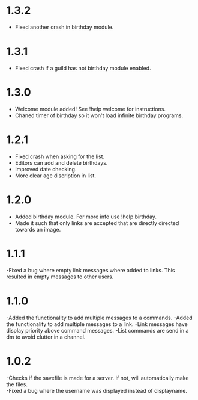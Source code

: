 # 1.3.2
- Fixed another crash in birthday module.

# 1.3.1
- Fixed crash if a guild has not birthday module enabled.

# 1.3.0
- Welcome module added! See !help welcome for instructions.
- Chaned timer of birthday so it won't load infinite birthday programs.

# 1.2.1
- Fixed crash when asking for the list.
- Editors can add and delete birthdays.
- Improved date checking.
- More clear age discription in list.

# 1.2.0
- Added birthday module. For more info use !help birthday.
- Made it such that only links are accepted that are directly directed towards an image.

# 1.1.1
-Fixed a bug where empty link messages where added to links. This resulted in empty messages to other users.

# 1.1.0
-Added the functionality to add multiple messages to a commands.
-Added the functionality to add multiple messages to a link.
-Link messages have display priority above command messages.
-List commands are send in a dm to avoid clutter in a channel.

# 1.0.2

-Checks if the savefile is made for a server. If not, will automatically make the files.  
-Fixed a bug where the username was displayed instead of displayname.
